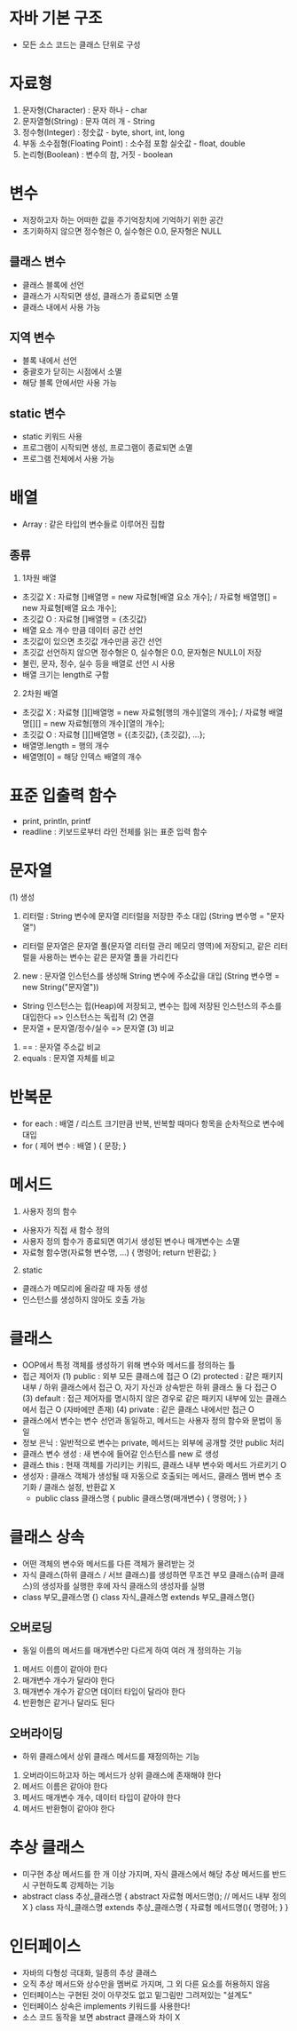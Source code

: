 # 자바 기본 구조
- 모든 소스 코드는 클래스 단위로 구성 

# 자료형 
1. 문자형(Character) : 문자 하나 - char 
2. 문자열형(String) : 문자 여러 개 - String
3. 정수형(Integer) : 정숫값 - byte, short, int, long
4. 부동 소수점형(Floating Point) : 소수점 포함 실숫값 - float, double
5. 논리형(Boolean) : 변수의 참, 거짓 - boolean

# 변수
- 저장하고자 하는 어떠한 값을 주기억장치에 기억하기 위한 공간
- 초기화하지 않으면 정수형은 0, 실수형은 0.0, 문자형은 NULL
## 클래스 변수 
- 클래스 블록에 선언
- 클래스가 시작되면 생성, 클래스가 종료되면 소멸
- 클래스 내에서 사용 가능 
## 지역 변수
- 블록 내에서 선언
- 중괄호가 닫히는 시점에서 소멸
- 해당 블록 안에서만 사용 가능
## static 변수 
- static 키워드 사용 
- 프로그램이 시작되면 생성, 프로그램이 종료되면 소멸
- 프로그램 전체에서 사용 가능

# 배열 
- Array : 같은 타입의 변수들로 이루어진 집합
## 종류
1. 1차원 배열
- 초깃값 X : 자료형 []배열명 = new 자료형[배열 요소 개수]; / 자료형 배열명[] = new 자료형[배열 요소 개수];
- 초깃값 O : 자료형 []배열명 = {초깃값}
- 배열 요소 개수 만큼 데이터 공간 선언
- 초깃값이 있으면 초깃값 개수만큼 공간 선언
- 초깃값 선언하지 않으면 정수형은 0, 실수형은 0.0, 문자형은 NULL이 저장 
- 불린, 문자, 정수, 실수 등을 배열로 선언 시 사용 
- 배열 크기는 length로 구함 
2. 2차원 배열
- 초깃값 X : 자료형 [][]배열명 = new 자료형[행의 개수][열의 개수]; / 자료형 배열명[][] = new 자료형[행의 개수][열의 개수];
- 초깃값 O : 자료형 [][]배열명 = {{초깃값}, {초깃값}, ...};
- 배열명.length = 행의 개수
- 배열명[0] = 해당 인덱스 배열의 개수

# 표준 입출력 함수
- print, println, printf
- readline : 키보드로부터 라인 전체를 읽는 표준 입력 함수

# 문자열
(1) 생성
1. 리터럴 : String 변수에 문자열 리터럴을 저장한 주소 대입 (String 변수명 = "문자열")
- 리터럴 문자열은 문자열 풀(문자열 리터럴 관리 메모리 영역)에 저장되고, 같은 리터럴을 사용하는 변수는 같은 문자열 풀을 가리킨다
2. new : 문자열 인스턴스를 생성해 String 변수에 주소값을 대입 (String 변수명 = new String("문자열"))
- String 인스턴스는 힙(Heap)에 저장되고, 변수는 힙에 저장된 인스턴스의 주소를 대입한다 => 인스턴스는 독립적 
(2) 연결
- 문자열 + 문자열/정수/실수 => 문자열
(3) 비교
1. == : 문자열 주소값 비교
2. equals : 문자열 자체를 비교 

# 반복문
- for each : 배열 / 리스트 크기만큼 반복, 반복할 때마다 항목을 순차적으로 변수에 대입
- for ( 제어 변수 : 배열 ) {
    문장;
}

# 메서드 
1. 사용자 정의 함수 
- 사용자가 직접 새 함수 정의
- 사용자 정의 함수가 종료되면 여기서 생성된 변수나 매개변수는 소멸
- 자료형 함수명(자료형 변수명, ...) {
    명령어;
    return 반환값;
}
2. static
- 클래스가 메모리에 올라갈 때 자동 생성
- 인스턴스를 생성하지 않아도 호출 가능

# 클래스
- OOP에서 특정 객체를 생성하기 위해 변수와 메서드를 정의하는 틀
- 접근 제어자
    (1) public : 외부 모든 클래스에 접근 O
    (2) protected : 같은 패키지 내부 / 하위 클래스에서 접근 O, 자기 자신과 상속받은 하위 클래스 둘 다 접근 O
    (3) default : 접근 제어자를 명시하지 않은 경우로 같은 패키지 내부에 있는 클래스에서 접근 O (자바에만 존재)
    (4) private : 같은 클래스 내에서만 접근 O
- 클래스에서 변수는 변수 선언과 동일하고, 메서드는 사용자 정의 함수와 문법이 동일
- 정보 은닉 : 일반적으로 변수는 private, 메서드는 외부에 공개할 것만 public 처리 
- 클래스 변수 생성 : 새 변수에 들어갈 인스턴스를 new 로 생성
- 클래스 this : 현재 객체를 가리키는 키워드, 클래스 내부 변수와 메서드 가르키기 O
- 생성자 : 클래스 객체가 생성될 때 자동으로 호출되는 메서드, 클래스 멤버 변수 초기화 / 클래스 설정, 반환값 X
    - public class 클래스명 {
        public 클래스명(매개변수) {
            명령어;
        }
    }

# 클래스 상속
- 어떤 객체의 변수와 메서드를 다른 객체가 물려받는 것 
- 자식 클래스(하위 클래스 / 서브 클래스)를 생성하면 무조건 부모 클래스(슈퍼 클래스)의 생성자를 실행한 후에 자식 클래스의 생성자를 실행
- class 부모_클래스명 {}
  class 자식_클래스명 extends 부모_클래스명{}
## 오버로딩
- 동일 이름의 메서드를 매개변수만 다르게 하여 여러 개 정의하는 기능 
1. 메서드 이름이 같아야 한다
2. 매개변수 개수가 달라야 한다
3. 매개변수 개수가 같으면 데이터 타입이 달라야 한다
4. 반환형은 같거나 달라도 된다
## 오버라이딩
- 하위 클래스에서 상위 클래스 메서드를 재정의하는 기능
1. 오버라이드하고자 하는 메서드가 상위 클래스에 존재해야 한다
2. 메서드 이름은 같아야 한다
3. 메서드 매개변수 개수, 데이터 타입이 같아야 한다
4. 메서드 반환형이 같아야 한다

# 추상 클래스
- 미구현 추상 메서드를 한 개 이상 가지며, 자식 클래스에서 해당 추상 메서드를 반드시 구현하도록 강제하는 기능
- abstract class 추상_클래스명 {
    abstract 자료형 메서드명(); // 메서드 내부 정의 X
}
  class 자식_클래스명 extends 추상_클래스명 {
    자료형 메서드명(){
        명령어;
    }
  }

# 인터페이스
- 자바의 다형성 극대화, 일종의 추상 클래스
- 오직 추상 메서드와 상수만을 멤버로 가지며, 그 외 다른 요소를 허용하지 않음
- 인터페이스는 구현된 것이 아무것도 없고 밑그림만 그려져있는 "설계도"
- 인터페이스 상속은 implements 키워드를 사용한다!
- 소스 코드 동작을 보면 abstract 클래스와 차이 X
